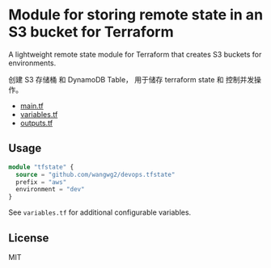 # Module for storing remote state in an S3 bucket for Terraform

A lightweight remote state module for Terraform that creates S3 buckets for environments.

创建 S3 存储桶 和 DynamoDB Table， 用于储存 terraform state 和 控制并发操作。

- [main.tf](main.tf)
- [variables.tf](variables.tf)
- [outputs.tf](outputs.tf)

## Usage

```terraform
module "tfstate" {
  source = "github.com/wangwg2/devops.tfstate"
  prefix = "aws"
  environment = "dev"
}
```

See `variables.tf` for additional configurable variables.

## License

MIT
